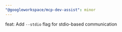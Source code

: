 ```yaml
---
"@googleworkspace/mcp-dev-assist": minor
---
```


feat: Add `--stdio` flag for stdio-based communication
